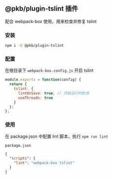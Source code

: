 ## @pkb/plugin-tslint 插件

配合 webpack-box 使用，用来检查并修复 tslint

### 安装

```bash
npm i -D @pkb/plugin-tslint
```

### 配置

在根目录下 `webpack-box.config.js` 开启 tslint

```js
module.exports = function(config) {
  return {
    tslint: {
      lintOnSave: true, // 开启运行时检测
      useThreads: true
    }
  };
};
```

### 使用

在 package.json 中配置 lint 脚本，执行 `npm run lint`

`package.json`

```json
{
  "scripts": {
    "lint": "webpack-box tslint"
  }
}
```
